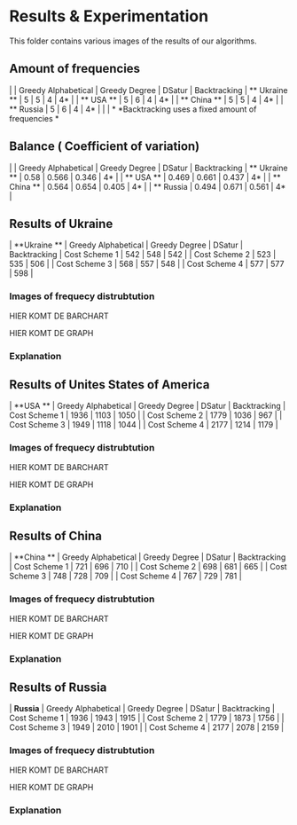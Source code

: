 # Results & Experimentation

This folder contains various images of the results of our algorithms. 


## Amount of frequencies

|                | Greedy Alphabetical | Greedy Degree | DSatur | Backtracking
| ** Ukraine **  |        5            |        5      |   4    |     4*    |
| ** USA **      |        5            |        6      |   4    |     4*    |
| ** China **    |        5            |        5      |   4    |     4*    |
| ** Russia      |        5            |        6      |   4    |     4*    |
|                | * *Backtracking uses a fixed amount of frequencies *



## Balance ( Coefficient of variation)

|                | Greedy Alphabetical | Greedy Degree | DSatur | Backtracking
| ** Ukraine **  |        0.58         |      0.566    |  0.346 |     4*       |
| ** USA **      |        0.469        |      0.661    |  0.437 |     4*       |
| ** China **    |        0.564        |      0.654    |  0.405 |     4*       |
| ** Russia      |       0.494         |      0.671    |  0.561 |     4*       |



## Results of Ukraine
| **Ukraine **  | Greedy Alphabetical | Greedy Degree | DSatur | Backtracking
| Cost Scheme 1 |    542              |   548         | 542    |
| Cost Scheme 2 |    523              |   535         | 506    |
| Cost Scheme 3 |    568              |   557         | 548    |
| Cost Scheme 4 |    577              |   577         | 598    |


### Images of frequecy distrubtution
HIER KOMT DE BARCHART

HIER KOMT DE GRAPH

### Explanation


## Results of Unites States of America
| **USA **      | Greedy Alphabetical  | Greedy Degree    | DSatur  | Backtracking
| Cost Scheme 1 |    1936              |   1103           | 1050    |
| Cost Scheme 2 |    1779              |   1036           | 967     |
| Cost Scheme 3 |    1949              |   1118           | 1044    |
| Cost Scheme 4 |    2177              |   1214           | 1179    |


### Images of frequecy distrubtution
HIER KOMT DE BARCHART

HIER KOMT DE GRAPH

### Explanation


## Results of China
| **China   **  | Greedy Alphabetical | Greedy Degree | DSatur | Backtracking
| Cost Scheme 1 |    721              |   696         | 710    |
| Cost Scheme 2 |    698              |   681         | 665    |
| Cost Scheme 3 |    748              |   728         | 709    |
| Cost Scheme 4 |    767              |  729          | 781    |


### Images of frequecy distrubtution
HIER KOMT DE BARCHART

HIER KOMT DE GRAPH

### Explanation


## Results of Russia
| **Russia**    | Greedy Alphabetical | Greedy Degree | DSatur | Backtracking
| Cost Scheme 1 |    1936             |   1943        | 1915   |
| Cost Scheme 2 |    1779             |   1873        | 1756   |
| Cost Scheme 3 |    1949             |   2010        | 1901   |
| Cost Scheme 4 |    2177             |   2078        | 2159   |


### Images of frequecy distrubtution
HIER KOMT DE BARCHART

HIER KOMT DE GRAPH

### Explanation
